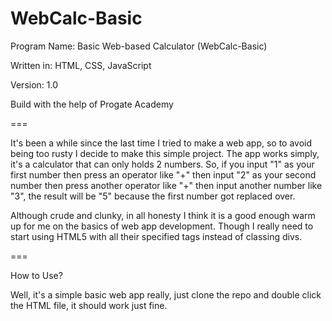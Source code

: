 # WebCalc-Basic
Program Name: Basic Web-based Calculator (WebCalc-Basic)

Written in: HTML, CSS, JavaScript

Version: 1.0

Build with the help of Progate Academy

===

It's been a while since the last time I tried to make a web app, so to avoid being too rusty I decide to make this simple project. The app works simply, it's a calculator that can only holds 2 numbers. So, if you input "1" as your first number then press an operator like "+" then input "2" as your second number then press another operator like "+" then input another number like "3", the result will be "5" because the first number got replaced over.

Although crude and clunky, in all honesty I think it is a good enough warm up for me on the basics of web app development. Though I really need to start using HTML5 with all their specified tags instead of classing divs.

===

How to Use?

Well, it's a simple basic web app really, just clone the repo and double click the HTML file, it should work just fine.
